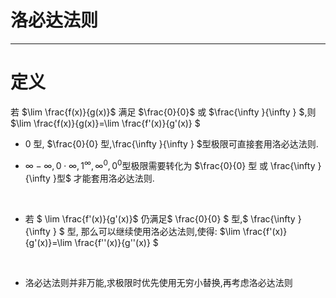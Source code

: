 # 洛必达法则

<hr>

# 定义

若 $\lim \frac{f(x)}{g(x)}$ 满足 $\frac{0}{0}$ 或 $\frac{\infty }{\infty } $,则 $\lim \frac{f(x)}{g(x)}=\lim \frac{f'(x)}{g'(x)} $

- 0 型, $\frac{0}{0} 型,\frac{\infty }{\infty } $型极限可直接套用洛必达法则.

- $\infty-\infty,0 \cdot \infty,1^{\infty},\infty^{0},0^{0}$型极限需要转化为 $\frac{0}{0} 型 或 \frac{\infty }{\infty }型$ 才能套用洛必达法则.

<br>

- 若 $ \lim \frac{f'(x)}{g'(x)}$ 仍满足$ \frac{0}{0} $ 型,$ \frac{\infty }{\infty } $ 型,
  那么可以继续使用洛必达法则,使得: $\lim \frac{f'(x)}{g'(x)}=\lim \frac{f''(x)}{g''(x)} $

<br>

- 洛必达法则并非万能,求极限时优先使用无穷小替换,再考虑洛必达法则
